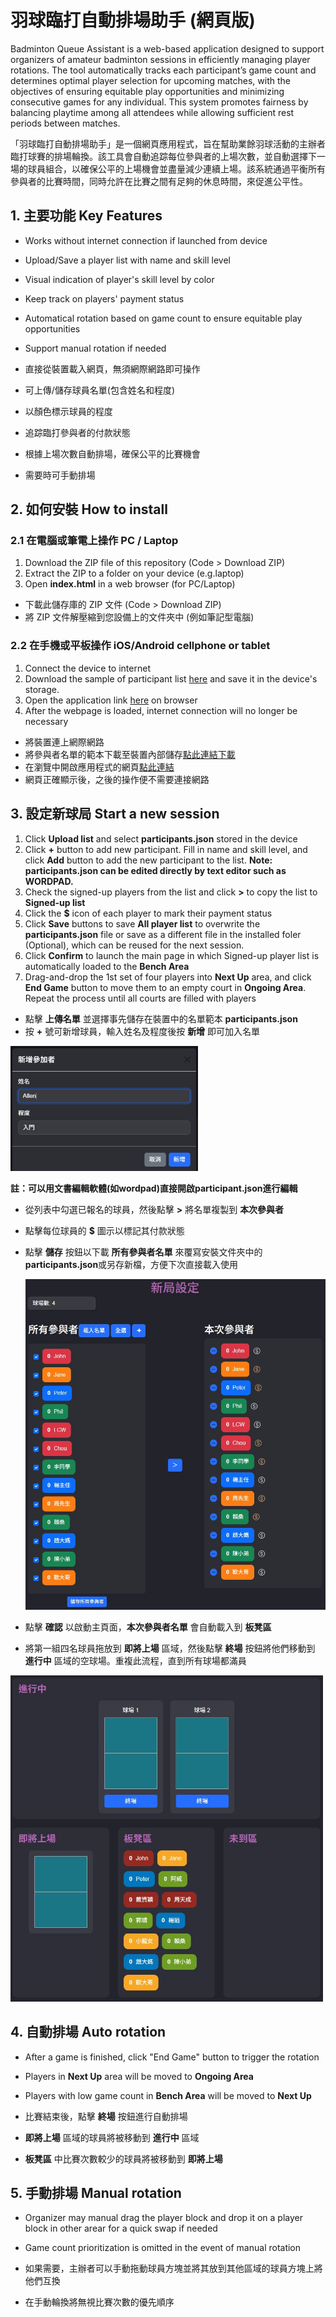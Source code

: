 # 羽球臨打自動排場助手 (網頁版)
Badminton Queue Assistant is a web-based application designed to support organizers of amateur badminton sessions in efficiently managing player rotations. The tool automatically tracks each participant’s game count and determines optimal player selection for upcoming matches, with the objectives of ensuring equitable play opportunities and minimizing consecutive games for any individual. This system promotes fairness by balancing playtime among all attendees while allowing sufficient rest periods between matches.

「羽球臨打自動排場助手」是一個網頁應用程式，旨在幫助業餘羽球活動的主辦者臨打球賽的排場輪換。該工具會自動追踪每位參與者的上場次數，並自動選擇下一場的球員組合，以確保公平的上場機會並盡量減少連續上場。該系統通過平衡所有參與者的比賽時間，同時允許在比賽之間有足夠的休息時間，來促進公平性。

## 1. 主要功能 Key Features
- Works without internet connection if launched from device
- Upload/Save a player list with name and skill level
- Visual indication of player's skill level by color
- Keep track on players' payment status
- Automatical rotation based on game count to ensure equitable play opportunities
- Support manual rotation if needed

- 直接從裝置載入網頁，無須網際網路即可操作
- 可上傳/儲存球員名單(包含姓名和程度)
- 以顏色標示球員的程度
- 追踪臨打參與者的付款狀態
- 根據上場次數自動排場，確保公平的比賽機會
- 需要時可手動排場

## 2. 如何安裝 How to install
### 2.1 在電腦或筆電上操作 PC / Laptop
1. Download the ZIP file of this repository (Code > Download ZIP)
2. Extract the ZIP to a folder on your device (e.g.laptop)
3. Open **index.html** in a web browser (for PC/Laptop)

- 下載此儲存庫的 ZIP 文件 (Code > Download ZIP)
- 將 ZIP 文件解壓縮到您設備上的文件夾中 (例如筆記型電腦)
### 2.2 在手機或平板操作 iOS/Android cellphone or tablet
1. Connect the device to internet
2. Download the sample of participant list [here](https://raw.githubusercontent.com/sweifang/badminton-queue-assistant/refs/heads/main/participants.json) and save it in the device's storage.
3. Open the application link [here](https://sweifang.github.io/badminton-queue-assistant/) on browser
4. After the webpage is loaded, internet connection will no longer be necessary
- 將裝置連上網際網路
- 將參與者名單的範本下載至裝置內部儲存[點此連結下載](https://raw.githubusercontent.com/sweifang/badminton-queue-assistant/refs/heads/main/participants.json)
- 在瀏覽中開啟應用程式的網頁[點此連結](https://sweifang.github.io/badminton-queue-assistant/)
- 網頁正確顯示後，之後的操作便不需要連接網路

## 3. 設定新球局 Start a new session

1. Click **Upload list** and select **participants.json** stored in the device
2. Click **+** button to add new participant. Fill in name and skill level, and click **Add** button to add the new participant to the list.  **Note: participants.json can be edited directly by text editor such as WORDPAD.**
3. Check the signed-up players from the list and click **>** to copy the list to **Signed-up list**
5. Click the **$** icon of each player to mark their payment status
6. Click **Save** buttons to save **All player list** to overwrite the **participants.json** file or save as a different file in the installed foler (Optional), which can be reused for the next session.
7. Click **Confirm** to launch the main page in which Signed-up player list is automatically loaded to the **Bench Area**
8. Drag-and-drop the 1st set of four players into **Next Up** area, and click **End Game** button to move them to an empty court in **Ongoing Area**. Repeat the process until all courts are filled with players

- 點擊 **上傳名單** 並選擇事先儲存在裝置中的名單範本 **participants.json**
- 按 **+** 號可新增球員，輸入姓名及程度後按 **新增** 即可加入名單
<img src="https://github.com/sweifang/badminton-queue-assistant/blob/main/assets/3.JPG?raw=true" alt="add_participant" width="300">

  **註：可以用文書編輯軟體(如wordpad)直接開啟participant.json進行編輯**
- 從列表中勾選已報名的球員，然後點擊 **>** 將名單複製到 **本次參與者**
- 點擊每位球員的 **$** 圖示以標記其付款狀態
- 點擊 **儲存** 按鈕以下載 **所有參與者名單** 來覆寫安裝文件夾中的**participants.json**或另存新檔，方便下次直接載入使用

  <img src="https://github.com/sweifang/badminton-queue-assistant/blob/main/assets/1.JPG?raw=true" alt="add_participant" width="500">
- 點擊 **確認** 以啟動主頁面，**本次參與者名單** 會自動載入到 **板凳區**
- 將第一組四名球員拖放到 **即將上場** 區域，然後點擊 **終場** 按鈕將他們移動到 **進行中** 區域的空球場。重複此流程，直到所有球場都滿員
<img src="https://github.com/sweifang/badminton-queue-assistant/blob/main/assets/2.JPG?raw=true" alt="add_participant" width="500">

## 4. 自動排場 Auto rotation
- After a game is finished, click "End Game" button to trigger the rotation
- Players in **Next Up** area will be moved to **Ongoing Area**
- Players with low game count in **Bench Area** will be moved to **Next Up**

- 比賽結束後，點擊 **終場** 按鈕進行自動排場
- **即將上場** 區域的球員將被移動到 **進行中** 區域
- **板凳區** 中比賽次數較少的球員將被移動到 **即將上場**

## 5. 手動排場 Manual rotation
- Organizer may manual drag the player block and drop it on a player block in other arear for a quick swap if needed
- Game count prioritization is omitted in the event of manual rotation

- 如果需要，主辦者可以手動拖動球員方塊並將其放到其他區域的球員方塊上將他們互換
- 在手動輪換將無視比賽次數的優先順序
